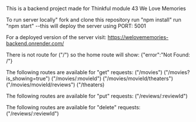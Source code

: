 This is a backend project made for Thinkful module 43 We Love Memories

To run server locally"
    fork and clone this repository
    run "npm install"
    run "npm start" --this will deploy the server using PORT: 5001


For a deployed version of the server visit:
    https://welovememories-backend.onrender.com/

There is not route for ("/") so the home route will show:
    {"error":"Not Found: /"}

The following routes are available for "get" requests:
    ("/movies")
    ("/movies?is_showing=true")
    ("/movies/:movieId")
    ("/movies/movieId/theaters")
    ("/movies/movieId/reviews")
    ("/theaters)

The following routes are available for "put" requests:
    ("/reviews/:reviewId")

The following routes are available for "delete" requests:
    ("/reviews/:reviewId")